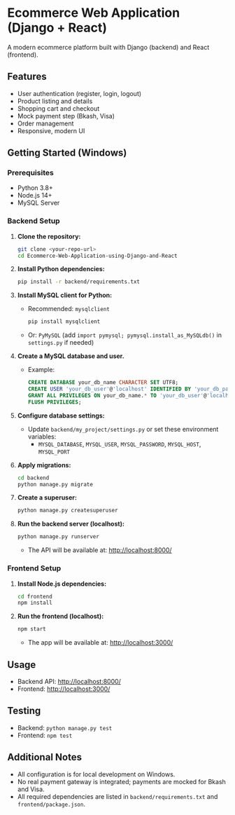 # Ecommerce Web Application (Django + React)

A modern ecommerce platform built with Django (backend) and React (frontend).

## Features
- User authentication (register, login, logout)
- Product listing and details
- Shopping cart and checkout
- Mock payment step (Bkash, Visa)
- Order management
- Responsive, modern UI

## Getting Started (Windows)

### Prerequisites
- Python 3.8+
- Node.js 14+
- MySQL Server

### Backend Setup

1. **Clone the repository:**
   ```sh
   git clone <your-repo-url>
   cd Ecommerce-Web-Application-using-Django-and-React
   ```

2. **Install Python dependencies:**
   ```sh
   pip install -r backend/requirements.txt
   ```

3. **Install MySQL client for Python:**
   - Recommended: `mysqlclient`
     ```sh
     pip install mysqlclient
     ```
   - Or: `PyMySQL` (add `import pymysql; pymysql.install_as_MySQLdb()` in `settings.py` if needed)

4. **Create a MySQL database and user.**
   - Example:
     ```sql
     CREATE DATABASE your_db_name CHARACTER SET UTF8;
     CREATE USER 'your_db_user'@'localhost' IDENTIFIED BY 'your_db_password';
     GRANT ALL PRIVILEGES ON your_db_name.* TO 'your_db_user'@'localhost';
     FLUSH PRIVILEGES;
     ```

5. **Configure database settings:**
   - Update `backend/my_project/settings.py` or set these environment variables:
     - `MYSQL_DATABASE`, `MYSQL_USER`, `MYSQL_PASSWORD`, `MYSQL_HOST`, `MYSQL_PORT`

6. **Apply migrations:**
   ```sh
   cd backend
   python manage.py migrate
   ```

7. **Create a superuser:**
   ```sh
   python manage.py createsuperuser
   ```

8. **Run the backend server (localhost):**
   ```sh
   python manage.py runserver
   ```
   - The API will be available at: [http://localhost:8000/](http://localhost:8000/)

### Frontend Setup

1. **Install Node.js dependencies:**
   ```sh
   cd frontend
   npm install
   ```

2. **Run the frontend (localhost):**
   ```sh
   npm start
   ```
   - The app will be available at: [http://localhost:3000/](http://localhost:3000/)

## Usage

- Backend API: [http://localhost:8000/](http://localhost:8000/)
- Frontend: [http://localhost:3000/](http://localhost:3000/)

## Testing

- Backend: `python manage.py test`
- Frontend: `npm test`

## Additional Notes

- All configuration is for local development on Windows.
- No real payment gateway is integrated; payments are mocked for Bkash and Visa.
- All required dependencies are listed in `backend/requirements.txt` and `frontend/package.json`.

